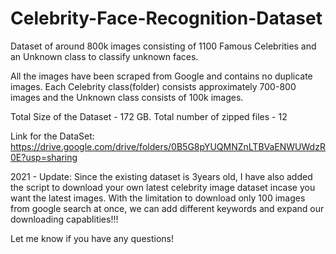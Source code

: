 # Celebrity-Face-Recognition-Dataset
Dataset of around 800k images consisting of 1100 Famous Celebrities and an Unknown class to classify unknown faces.

All the images have been scraped from Google and contains no duplicate images.
Each Celebrity class(folder) consists approximately 700-800 images and the Unknown class consists of 100k images.

Total Size of the Dataset - 172 GB.
Total number of zipped files - 12

Link for the DataSet: https://drive.google.com/drive/folders/0B5G8pYUQMNZnLTBVaENWUWdzR0E?usp=sharing

2021 - Update:
Since the existing dataset is 3years old, I have also added the script to download your own latest celebrity image dataset incase you want the latest images.
With the limitation to download only 100 images from google search at once, we can add different keywords and expand our downloading capablities!!! 

Let me know if you have any questions!
